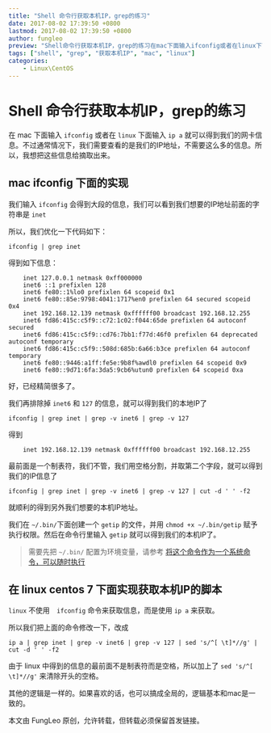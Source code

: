 ```yaml
---
title: "Shell 命令行获取本机IP，grep的练习"
date: 2017-08-02 17:39:50 +0800
lastmod: 2017-08-02 17:39:50 +0800
author: fungleo
preview: "Shell命令行获取本机IP，grep的练习在mac下面输入ifconfig或者在linux下面输入ipa就可以得到我们的网卡信息。不过通常情况下，我们需要查看的是我们的IP地址，不需要这么多的信息。所以，我想把这些信息给摘取出来。macifconfig下面的实现我们输入ifconfig会得到大段的信息，我们可以看到我们想要的IP地址前面的字符串是inet所以，我们优化"
tags: ["shell", "grep", "获取本机IP", "mac", "linux"]
categories:
    - Linux\CentOS
---
```


# Shell 命令行获取本机IP，grep的练习

在 mac 下面输入 `ifconfig` 或者在 `linux` 下面输入 `ip a` 就可以得到我们的网卡信息。不过通常情况下，我们需要查看的是我们的IP地址，不需要这么多的信息。所以，我想把这些信息给摘取出来。

## mac ifconfig 下面的实现

我们输入 `ifconfig` 会得到大段的信息，我们可以看到我们想要的IP地址前面的字符串是 `inet`

所以，我们优化一下代码如下：

```
ifconfig | grep inet
```
得到如下信息：

```
	inet 127.0.0.1 netmask 0xff000000
	inet6 ::1 prefixlen 128
	inet6 fe80::1%lo0 prefixlen 64 scopeid 0x1
	inet6 fe80::85e:9798:4041:1717%en0 prefixlen 64 secured scopeid 0x4
	inet 192.168.12.139 netmask 0xffffff00 broadcast 192.168.12.255
	inet6 fd86:415c:c5f9::c72:1c02:f044:65de prefixlen 64 autoconf secured
	inet6 fd86:415c:c5f9::cd76:7bb1:f77d:46f0 prefixlen 64 deprecated autoconf temporary
	inet6 fd86:415c:c5f9::508d:685b:6a66:b3ce prefixlen 64 autoconf temporary
	inet6 fe80::9446:a1ff:fe5e:9b8f%awdl0 prefixlen 64 scopeid 0x9
	inet6 fe80::9d71:6fa:3da5:9cb6%utun0 prefixlen 64 scopeid 0xa
```
好，已经精简很多了。

我们再排除掉 `inet6` 和 `127` 的信息，就可以得到我们的本地IP了

```
ifconfig | grep inet | grep -v inet6 | grep -v 127
```
得到

```
	inet 192.168.12.139 netmask 0xffffff00 broadcast 192.168.12.255
```

最前面是一个制表符，我们不管，我们用空格分割，并取第二个字段，就可以得到我们的IP信息了

```
ifconfig | grep inet | grep -v inet6 | grep -v 127 | cut -d ' ' -f2
```
就顺利的得到另外我们想要的本机IP地址。

我们在 `~/.bin/`下面创建一个 `getip` 的文件，并用 `chmod +x ~/.bin/getip` 赋予执行权限。然后在命令行里输入 `getip` 就可以得到我们的本机IP了。

> 需要先把 `~/.bin/` 配置为环境变量，请参考 [将这个命令作为一个系统命令，可以随时执行](http://blog.csdn.net/fungleo/article/details/76582074#t3)

## 在 linux centos 7 下面实现获取本机IP的脚本

`linux` 不使用　`ifconfig` 命令来获取信息，而是使用 `ip a` 来获取。

所以我们把上面的命令修改一下，改成

```
ip a | grep inet | grep -v inet6 | grep -v 127 | sed 's/^[ \t]*//g' | cut -d ' ' -f2
```

由于 linux 中得到的信息的最前面不是制表符而是空格，所以加上了 `sed 's/^[ \t]*//g'` 来清除开头的空格。

其他的逻辑是一样的。如果喜欢的话，也可以搞成全局的，逻辑基本和mac是一致的。

本文由 FungLeo 原创，允许转载，但转载必须保留首发链接。

